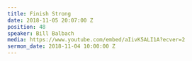 ```yaml
---
title: Finish Strong
date: 2018-11-05 20:07:00 Z
position: 48
speaker: Bill Balbach
media: https://www.youtube.com/embed/aIivK5ALI1A?ecver=2
sermon_date: 2018-11-04 10:00:00 Z
---
```


